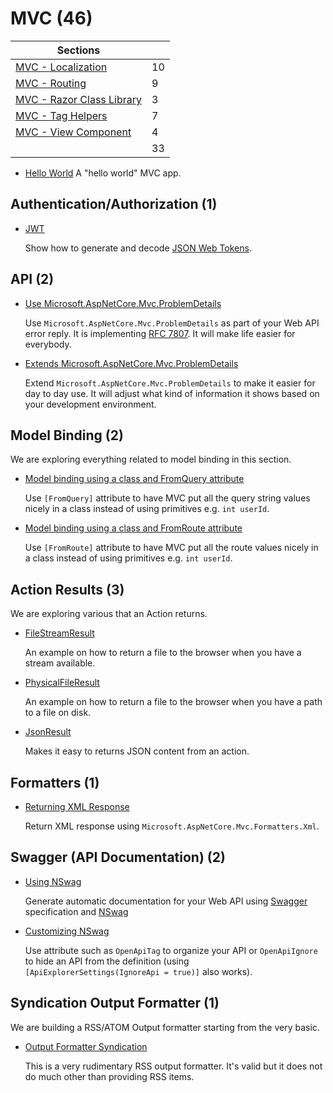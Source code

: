 # MVC (46)

| Sections                                                       |     |
| -------------------------------------------------------------- | --- |
| [MVC - Localization](/projects/mvc/localization)               | 10  |
| [MVC - Routing](/projects/mvc/routing)                         | 9   |
| [MVC - Razor Class Library](/projects/mvc/razor-class-library) | 3   |
| [MVC - Tag Helpers](/projects/mvc/tag-helper)                  | 7   |
| [MVC - View Component](/projects/mvc/view-component)           | 4   |
|                                                                | 33  |

* [Hello World](/projects/mvc/hello-world)
  A "hello world" MVC app.

## Authentication/Authorization (1)

* [JWT](/projects/mvc/jwt)

  Show how to generate and decode [JSON Web Tokens](https://jwt.io/).

## API (2)

* [Use Microsoft.AspNetCore.Mvc.ProblemDetails](/projects/mvc/api-problem-details)

  Use `Microsoft.AspNetCore.Mvc.ProblemDetails` as part of your Web API error reply. It is implementing [RFC  7807](https://tools.ietf.org/html/rfc7807). It will make life easier for everybody.

* [Extends Microsoft.AspNetCore.Mvc.ProblemDetails](/projects/mvc/api-problem-details-2)

  Extend `Microsoft.AspNetCore.Mvc.ProblemDetails` to make it easier for day to day use. It will adjust what kind of information it shows based on your development environment.

## Model Binding (2)
  
  We are exploring everything related to model binding in this section.

  * [Model binding using a class and FromQuery attribute](/projects/mvc/model-binding-from-query)

    Use `[FromQuery]` attribute to have MVC put all the query string values nicely in a class instead of using primitives e.g. `int userId`.

  * [Model binding using a class and FromRoute attribute](/projects/mvc/model-binding-from-route)

    Use `[FromRoute]` attribute to have MVC put all the route values nicely in a class instead of using primitives e.g. `int userId`.


## Action Results (3)
  
  We are exploring various  that an Action returns.

  * [FileStreamResult](/projects/mvc/result-filestream)

    An example on how to return a file to the browser when you have a stream available.  

  * [PhysicalFileResult](/projects/mvc/result-physicalfile)

    An example on how to return a file to the browser when you have a path to a file on disk.

  * [JsonResult](/projects/mvc/result-json)

    Makes it easy to returns JSON content from an action.
 

## Formatters (1)

* [Returning XML Response](/projects/mvc/mvc-output-xml)

  Return XML response using `Microsoft.AspNetCore.Mvc.Formatters.Xml`. 

## Swagger (API Documentation) (2)

* [Using NSwag](/projects/mvc/nswag)
  
  Generate automatic documentation for your Web API using [Swagger](https://swagger.io/) specification and [NSwag](https://github.com/RSuter/NSwag)

* [Customizing NSwag](/projects/mvc/nswag-2)

  Use attribute such as `OpenApiTag` to organize your API or `OpenApiIgnore` to hide an API from the definition (using `[ApiExplorerSettings(IgnoreApi = true)]` also works).

## Syndication Output Formatter (1)

  We are building a RSS/ATOM Output formatter starting from the very basic.

  * [Output Formatter Syndication](/projects/mvc/output-formatter-syndication)

    This is a very rudimentary RSS output formatter. It's valid but it does not do much other than providing RSS items.
  